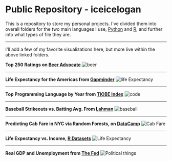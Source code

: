 # Public Repository - iceicelogan
This is a repository to store my personal projects. I've divided them into overall folders for the two main languages I use, [Python](https://github.com/iceicelogan/public/tree/master/Python) and [R](https://github.com/iceicelogan/public/tree/master/R), and further into what types of file they are.

***

I'll add a few of my favorite visualizations here, but more live within the above linked folders.

**Top 250 Ratings on [Beer Advocate](https://www.beeradvocate.com/lists/top/)**
![beer](https://i.imgur.com/Y0xrTJi.png)

***


**Life Expectancy for the Americas from [Gapminder](https://cran.r-project.org/web/packages/gapminder/index.html)**
![life Expectancy](https://i.imgur.com/cUBrWu5.png)

***

**Top Programming Language by Year from [TIOBE Index](https://www.tiobe.com/tiobe-index/)**
![code](https://i.imgur.com/1pbT6BC.png)

***

**Baseball Strikeouts vs. Batting Avg. From [Lahman](http://www.seanlahman.com/baseball-archive/statistics)**
![baseball](https://i.imgur.com/XeA1mS1.png)

***

**Predicting Cab Fare in NYC via Random Forests, on [DataCamp](https://www.datacamp.com/projects/496)**
![Cab Fare](https://i.imgur.com/7aAT6o3.jpg)

***

**Life Expectancy vs. Income, [R Datasets](https://stat.ethz.ch/R-manual/R-devel/library/datasets/html/00Index.html)**
![Life Expectancy](https://i.imgur.com/SyXb0ub.png)


***

**Real GDP and Unemployment from [The Fed](https://fred.stlouisfed.org/)**
![Political things](https://i.imgur.com/EkUDd8q.png)





